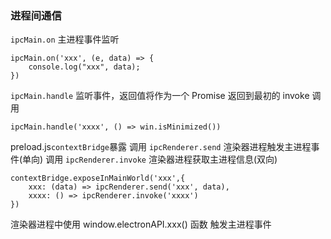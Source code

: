 ### 进程间通信
`ipcMain.on` 主进程事件监听
    
    ipcMain.on('xxx', (e, data) => {
        console.log("xxx", data);
    })
`ipcMain.handle` 监听事件，返回值将作为一个 Promise 返回到最初的 invoke 调用

    ipcMain.handle('xxxx', () => win.isMinimized())

preload.js`contextBridge`暴露
调用 `ipcRenderer.send` 渲染器进程触发主进程事件(单向)
调用 `ipcRenderer.invoke` 渲染器进程获取主进程信息(双向)

    
    contextBridge.exposeInMainWorld('xxx',{
        xxx: (data) => ipcRenderer.send('xxx', data),
        xxxx: () => ipcRenderer.invoke('xxxx')
    })

渲染器进程中使用 window.electronAPI.xxx() 函数 触发主进程事件
